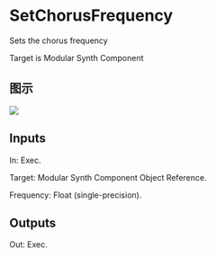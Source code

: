 # SetChorusFrequency

Sets the chorus frequency

Target is Modular Synth Component

## 图示

![]($-20221218-21070653.png)

## Inputs

In: Exec.

Target: Modular Synth Component Object Reference.

Frequency: Float (single-precision).  

## Outputs

Out: Exec.

